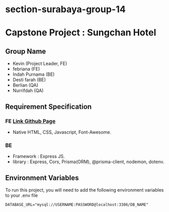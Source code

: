 # section-surabaya-group-14
# Capstone Project : Sungchan Hotel
## Group Name
- Kevin (Project Leader, FE)
- febriana (FE)
- Indah Purnama (BE)
- Desti farah (BE)
- Berlian (QA)
- Nurrifdah (QA)

## Requirement Specification
### FE [Link Github Page](https://kampus-merdeka-software-engineering.github.io/FE-2-section-surabaya-group-14/)

- Native HTML, CSS, Javascript, Font-Awesome.
### BE
- Framework : Express JS.
- library : Express, Cors, Prisma(ORM), @prisma-client, nodemon, dotenv.

## Environment Variables
To run this project, you will need to add the following environment variables to your .env file

`DATABASE_URL="mysql://USERNAME:PASSWORD@localhost:3306/DB_NAME"` 


